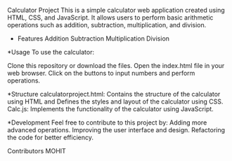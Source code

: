 Calculator Project
This is a simple calculator web application created using HTML, CSS, and JavaScript. It allows users to perform basic arithmetic operations such as addition, subtraction, multiplication, and division.

* Features
  Addition
  Subtraction
  Multiplication
  Division


 *Usage
  To use the calculator:

  Clone this repository or download the files.
  Open the index.html file in your web browser.
  Click on the buttons to input numbers and perform operations.
  
*Structure
  calculatorproject.html: Contains the structure of the calculator using HTML and Defines the styles and layout of the calculator using CSS.
  Calc.js: Implements the functionality of the calculator using JavaScript.
  
*Development
  Feel free to contribute to this project by:
  Adding more advanced operations.
  Improving the user interface and design.
  Refactoring the code for better efficiency.

Contributors
 MOHIT
